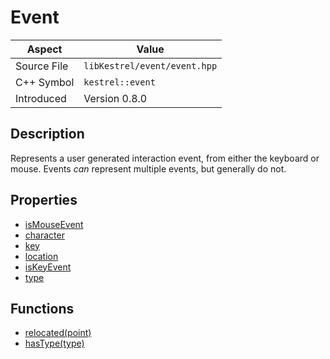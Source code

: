 # Event
| Aspect | Value |
| --- | --- |
| Source File | `libKestrel/event/event.hpp` |
| C++ Symbol | `kestrel::event` |
| Introduced | Version 0.8.0 |
## Description
Represents a user generated interaction event, from either the keyboard or mouse. Events _can_
represent multiple events, but generally do not.
## Properties

 - [isMouseEvent](isMouseEvent.md)
 - [character](character.md)
 - [key](key.md)
 - [location](location.md)
 - [isKeyEvent](isKeyEvent.md)
 - [type](type.md)
## Functions

 - [relocated(point)](relocated.md)
 - [hasType(type)](hasType.md)
